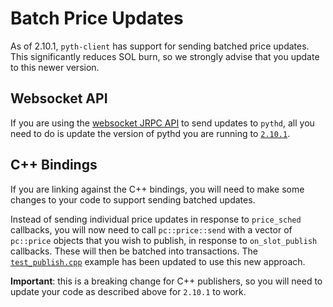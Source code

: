 # Batch Price Updates

As of 2.10.1, `pyth-client` has support for sending batched price updates. This significantly reduces SOL burn, so we strongly advise that you update to this newer version.

## Websocket API
If you are using the [websocket JRPC API](websocket_api.md) to send updates to `pythd`, all you need to do is update the version of pythd you are running to [`2.10.1`](https://github.com/pyth-network/pyth-client/releases/tag/mainnet-v2.10.1).

## C++ Bindings
If you are linking against the C++ bindings, you will need to make some changes to your code to support sending batched updates.

Instead of sending individual price updates in response to `price_sched` callbacks, you will now need to call `pc::price::send` with a vector of `pc::price` objects that you wish to publish, in response to `on_slot_publish` callbacks. These will then be batched into transactions. The [`test_publish.cpp`](../pctest/test_publish_websocket.cpp) example has been updated to use this new approach.

**Important**: this is a breaking change for C++ publishers, so you will need to update your code as described above for `2.10.1` to work.
